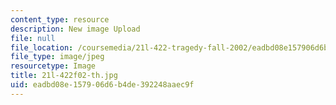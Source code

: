 ```yaml
---
content_type: resource
description: New image Upload
file: null
file_location: /coursemedia/21l-422-tragedy-fall-2002/eadbd08e157906d6b4de392248aaec9f_21l-422f02-th.jpg
file_type: image/jpeg
resourcetype: Image
title: 21l-422f02-th.jpg
uid: eadbd08e-1579-06d6-b4de-392248aaec9f
---
```

